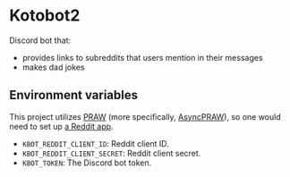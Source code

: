# Kotobot2

Discord bot that:
* provides links to subreddits that users mention in their messages
* makes dad jokes

## Environment variables

This project utilizes [PRAW](https://praw.readthedocs.io/) (more specifically, [AsyncPRAW](https://asyncpraw.readthedocs.io/)), so one would need to set up [a Reddit app](https://www.reddit.com/wiki/api).

* `KBOT_REDDIT_CLIENT_ID`: Reddit client ID.
* `KBOT_REDDIT_CLIENT_SECRET`: Reddit client secret.
* `KBOT_TOKEN`: The Discord bot token.